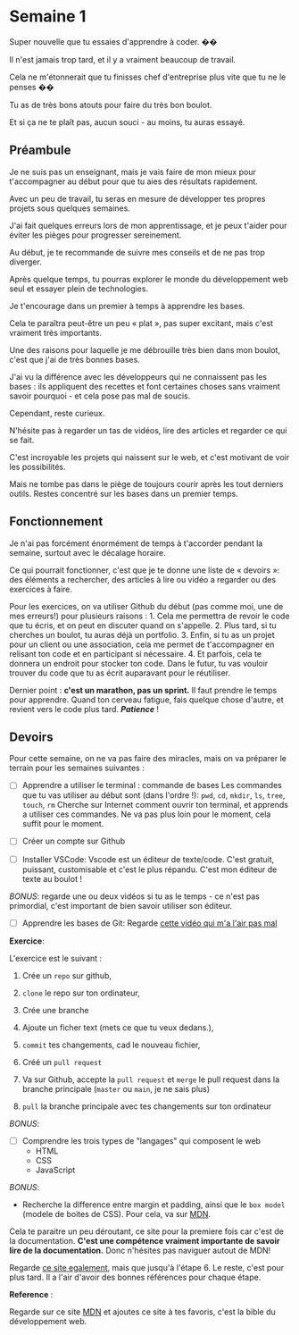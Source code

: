 # Semaine 1

Super nouvelle que tu essaies d'apprendre à coder. ��

Il n'est jamais trop tard, et il y a vraiment beaucoup de travail.

Cela ne m'étonnerait que tu finisses chef d'entreprise plus vite que tu ne le penses ��

Tu as de très bons atouts pour faire du très bon boulot.

Et si ça ne te plaît pas, aucun souci - au moins, tu auras essayé.

## Préambule

Je ne suis pas un enseignant, mais je vais faire de mon mieux pour t'accompagner au début pour que tu aies des résultats rapidement.

Avec un peu de travail, tu seras en mesure de développer tes propres projets sous quelques semaines.

J'ai fait quelques erreurs lors de mon apprentissage, et je peux t'aider pour éviter les pièges pour progresser sereinement.

Au début, je te recommande de suivre mes conseils et de ne pas trop diverger.

Après quelque temps, tu pourras explorer le monde du développement web seul et essayer plein de technologies.

Je t'encourage dans un premier à temps à apprendre les bases.

Cela te paraîtra peut-être un peu « plat », pas super excitant, mais c'est vraiment très importants.

Une des raisons pour laquelle je me débrouille très bien dans mon boulot, c'est que j'ai de très bonnes bases.

J'ai vu la différence avec les développeurs qui ne connaissent pas les bases : ils appliquent des recettes et font certaines choses sans vraiment savoir pourquoi - et cela pose pas mal de soucis.

Cependant, reste curieux.

N'hésite pas à regarder un tas de vidéos, lire des articles et regarder ce qui se fait.

C'est incroyable les projets qui naissent sur le web, et c'est motivant de voir les possibilités.

Mais ne tombe pas dans le piège de toujours courir après les tout derniers outils. Restes concentré sur les bases dans un premier temps.

## Fonctionnement

Je n'ai pas forcément énormément de temps à t'accorder pendant la semaine, surtout avec le décalage horaire.

Ce qui pourrait fonctionner, c'est que je te donne une liste de « devoirs »: des éléments a rechercher, des articles à lire ou vidéo a regarder ou des exercices à faire.

Pour les exercices, on va utiliser Github du début (pas comme moi, une de mes erreurs!) pour plusieurs raisons :
	1. Cela me permettra de revoir le code que tu écris, et on peut en discuter quand on s'appelle.
	2. Plus tard, si tu cherches un boulot, tu auras déjà un portfolio.
	3. Enfin, si tu as un projet pour un client ou une association, cela me permet de t'accompagner en relisant ton code et en participant si nécessaire.
	4. Et parfois, cela te donnera un endroit pour stocker ton code. Dans le futur, tu vas vouloir trouver du code que tu as écrit auparavant pour le réutiliser.

Dernier point : **c'est un marathon, pas un sprint.**
Il faut prendre le temps pour apprendre.
Quand ton cerveau fatigue, fais quelque chose d'autre, et revient vers le code plus tard.
**_Patience_** !

## Devoirs

Pour cette semaine, on ne va pas faire des miracles, mais on va préparer le terrain pour les semaines suivantes :

- [ ] Apprendre a utiliser le terminal : commande de bases
Les commandes que tu vas utiliser au début sont (dans l'ordre !): `pwd`, `cd`, `mkdir`, `ls`, `tree`, `touch`, `rm`
Cherche sur Internet comment ouvrir ton terminal, et apprends a utiliser ces commandes.
Ne va pas plus loin pour le moment, cela suffit pour le moment.

- [ ] Créer un compte sur Github

- [ ] Installer VSCode:
Vscode est un éditeur de texte/code. C'est gratuit, puissant, customisable et c'est le plus répandu. C'est mon éditeur de texte au boulot !

_BONUS_: regarde une ou deux vidéos si tu as le temps - ce n'est pas primordial, c'est important de bien savoir utiliser son éditeur.

- [ ] Apprendre les bases de Git:
Regarde [cette vidéo qui m'a l'air pas mal](https://www.youtube.com/watch?v=gp_k0UVOYMw)

**Exercice**:

L'exercice est le suivant :

1. Crée un `repo` sur github,

2. `clone` le repo sur ton ordinateur,

3. Crée une branche

4. Ajoute un ficher text (mets ce que tu veux dedans.),

5. `commit` tes changements, cad le nouveau fichier,

6. Créé un `pull request`

7. Va sur Github, accepte la `pull request` et `merge` le pull request dans la branche principale (`master` ou `main`, je ne sais plus)

8. `pull` la branche principale avec tes changements sur ton ordinateur

_BONUS_:
- [ ] Comprendre les trois types de "langages" qui composent le web
	- HTML
	- CSS
	- JavaScript

_BONUS_:
- Recherche la difference entre margin et padding, ainsi que le `box model` (modele de boites de CSS). Pour cela, va sur [MDN](https://developer.mozilla.org/fr). 

Cela te paraitre un peu déroutant, ce site pour la premiere fois car c'est de la documentation. 
**C'est une compétence vraiment importante de savoir lire de la documentation.** Donc n'hésites pas naviguer autout de MDN!


Regarde [ce site egalement](https://alexsoyes.com/apprendre-developpement-web/), mais que jusqu'à l'étape 6. Le reste, c'est pour plus tard. Il a l'air d'avoir des bonnes références pour chaque étape.

**Reference** :

Regarde sur ce site [MDN](https://developer.mozilla.org/fr/docs/Web) et ajoutes ce site à tes favoris, c'est la bible du développement web.





